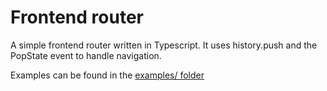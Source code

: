 # Frontend router

A simple frontend router written in Typescript. It uses history.push and the 
PopState event to handle navigation.

Examples can be found in the [examples/ folder](examples/)
